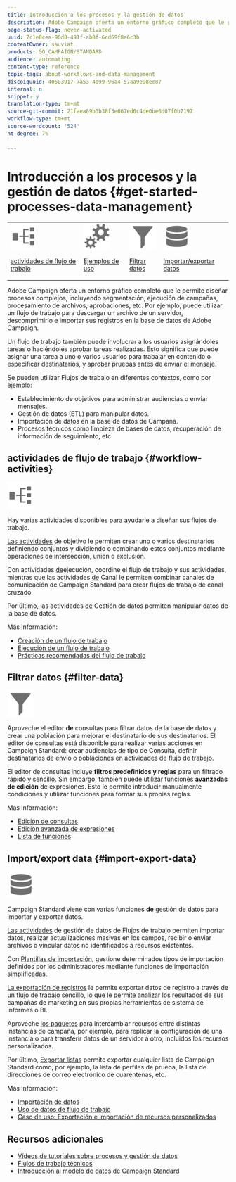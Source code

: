 ```yaml
---
title: Introducción a los procesos y la gestión de datos
description: Adobe Campaign oferta un entorno gráfico completo que le permite diseñar y automatizar procesos.
page-status-flag: never-activated
uuid: 7c1e8cea-90d0-491f-ab8f-6cd69f8a6c3b
contentOwner: sauviat
products: SG_CAMPAIGN/STANDARD
audience: automating
content-type: reference
topic-tags: about-workflows-and-data-management
discoiquuid: 40503917-7a53-4d99-96a4-57aa9e98ec87
internal: n
snippet: y
translation-type: tm+mt
source-git-commit: 21faea89b3b38f3e667ed6c4de0be6d07f0b7197
workflow-type: tm+mt
source-wordcount: '524'
ht-degree: 7%

---
```



# Introducción a los procesos y la gestión de datos {#get-started-processes-data-management}

<table>
<tr>
<td><img src="assets/do-not-localize/icon_workflows.svg" width="60px"><p><a href="#workflow-activities">actividades de flujo de trabajo</a></p></td><td><img src="assets/do-not-localize/icon_activities.svg" width="60px"><p><a href="../../automating/using/workflow-created-query-with-complement.md">Ejemplos de uso</a></p></td><td><img src="assets/do-not-localize/icon_filter.svg" width="60px"><p><a href="#filter-data">Filtrar datos</a></p></td>
<td><img src="assets/do-not-localize/icon_manage.svg" width="60px"><p><a href="#import-export-data">Importar/exportar datos</a></p></td></tr>
</table>

Adobe Campaign oferta un entorno gráfico completo que le permite diseñar procesos complejos, incluyendo segmentación, ejecución de campañas, procesamiento de archivos, aprobaciones, etc. Por ejemplo, puede utilizar un flujo de trabajo para descargar un archivo de un servidor, descomprimirlo e importar sus registros en la base de datos de Adobe Campaign.

Un flujo de trabajo también puede involucrar a los usuarios asignándoles tareas o haciéndoles aprobar tareas realizadas. Esto significa que puede asignar una tarea a uno o varios usuarios para trabajar en contenido o especificar destinatarios, y aprobar pruebas antes de enviar el mensaje.

Se pueden utilizar Flujos de trabajo en diferentes contextos, como por ejemplo:

* Establecimiento de objetivos para administrar audiencias o enviar mensajes.
* Gestión de datos (ETL) para manipular datos.
* Importación de datos en la base de datos de Campaña.
* Procesos técnicos como limpieza de bases de datos, recuperación de información de seguimiento, etc.

## actividades de flujo de trabajo {#workflow-activities}

<img src="assets/do-not-localize/icon_workflows.svg" width="60px">

Hay varias actividades disponibles para ayudarle a diseñar sus flujos de trabajo.

[Las actividades](../../automating/using/about-targeting-activities.md) de objetivo le permiten crear uno o varios destinatarios definiendo conjuntos y dividiendo o combinando estos conjuntos mediante operaciones de intersección, unión o exclusión.

Con actividades [de](../../automating/using/about-execution-activities.md)ejecución, coordine el flujo de trabajo y sus actividades, mientras que las actividades [de](../../automating/using/about-channel-activities.md) Canal le permiten combinar canales de comunicación de Campaign Standard para crear flujos de trabajo de canal cruzado.

Por último, las actividades [de](../../automating/using/about-data-management-activities.md) Gestión de datos permiten manipular datos de la base de datos.

Más información:

* [Creación de un flujo de trabajo](../../automating/using/building-a-workflow.md)
* [Ejecución de un flujo de trabajo](../../automating/using/about-workflow-execution.md)
* [Prácticas recomendadas del flujo de trabajo](../../automating/using/best-practices-workflows.md)

## Filtrar datos {#filter-data}

<img src="assets/do-not-localize/icon_filter.svg" width="60px">

Aproveche el editor **de** consultas para filtrar datos de la base de datos y crear una población para mejorar el destinatario de sus destinatarios. El editor de consultas está disponible para realizar varias acciones en Campaign Standard: crear audiencias de tipo de Consulta, definir destinatarios de envío o poblaciones en actividades de flujo de trabajo.

El editor de consultas incluye **filtros predefinidos y reglas** para un filtrado rápido y sencillo. Sin embargo, también puede utilizar funciones **avanzadas de edición** de expresiones. Esto le permite introducir manualmente condiciones y utilizar funciones para formar sus propias reglas.

Más información:

* [Edición de consultas](../../automating/using/editing-queries.md)
* [Edición avanzada de expresiones](../../automating/using/advanced-expression-editing.md)
* [Lista de funciones](../../automating/using/list-of-functions.md)

## Import/export data {#import-export-data}

<img src="assets/do-not-localize/icon_manage.svg" width="60px">

Campaign Standard viene con varias funciones **de** gestión de datos para importar y exportar datos.

[Las actividades](../../automating/using/about-data-management-activities.md) de gestión de datos de Flujos de trabajo permiten importar datos, realizar actualizaciones masivas en los campos, recibir o enviar archivos o vincular datos no identificados a recursos existentes.

Con [Plantillas de importación](../../automating/using/importing-data-with-import-templates.md), gestione determinados tipos de importación definidos por los administradores mediante funciones de importación simplificadas.

[La exportación de registros](../../automating/using/exporting-logs.md) le permite exportar datos de registro a través de un flujo de trabajo sencillo, lo que le permite analizar los resultados de sus campañas de marketing en sus propias herramientas de sistema de informes o BI.

Aproveche [los paquetes](../../automating/using/managing-packages.md) para intercambiar recursos entre distintas instancias de campaña, por ejemplo, para replicar la configuración de una instancia o para transferir datos de un servidor a otro, incluidos los recursos personalizados.

Por último, [Exportar listas](../../automating/using/exporting-lists.md) permite exportar cualquier lista de Campaign Standard como, por ejemplo, la lista de perfiles de prueba, la lista de direcciones de correo electrónico de cuarentenas, etc.

Más información:

* [Importación de datos](../../automating/using/importing-data.md)
* [Uso de datos de flujo de trabajo](../../automating/using/using-workflow-data.md)
* [Caso de uso: Exportación e importación de recursos personalizados](../../automating/using/exporting-importing-custom-resources.md)

## Recursos adicionales

* [Vídeos de tutoriales sobre procesos y gestión de datos](https://docs.adobe.com/content/help/en/campaign-standard-learn/tutorials/getting-started/create-workflow.html)
* [Flujos de trabajo técnicos](../../administration/using/technical-workflows.md)
* [Introducción al modelo de datos de Campaign Standard](../../developing/using/get-started-data-model.md)

